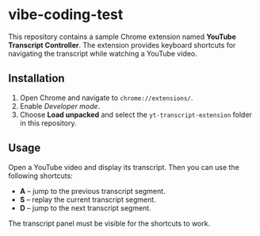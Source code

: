 # vibe-coding-test

This repository contains a sample Chrome extension named **YouTube Transcript Controller**. The extension provides keyboard shortcuts for navigating the transcript while watching a YouTube video.

## Installation

1. Open Chrome and navigate to `chrome://extensions/`.
2. Enable _Developer mode_.
3. Choose **Load unpacked** and select the `yt-transcript-extension` folder in this repository.

## Usage

Open a YouTube video and display its transcript. Then you can use the following shortcuts:

- **A** – jump to the previous transcript segment.
- **S** – replay the current transcript segment.
- **D** – jump to the next transcript segment.

The transcript panel must be visible for the shortcuts to work.
